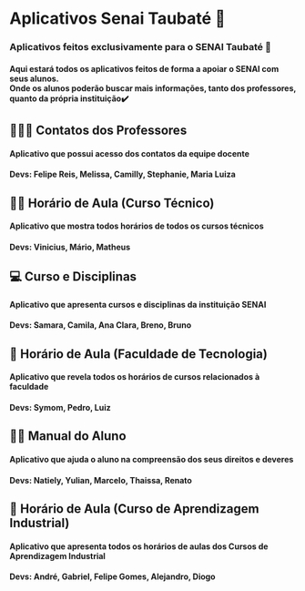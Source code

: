 <h1> Aplicativos Senai Taubaté 📱</h1>

<h3>Aplicativos feitos exclusivamente para o SENAI Taubaté 📲</h3>
<h4>Aqui estará todos os aplicativos feitos de forma a apoiar o SENAI com seus alunos.<br>Onde os alunos poderão buscar mais informações, tanto dos professores, quanto da própria instituição✔️</h4>

<h2>👨🏾‍🏫 Contatos dos Professores</h2>
<h4>Aplicativo que possui acesso dos contatos da equipe docente</h4>
<h4>Devs: Felipe Reis, Melissa, Camilly, Stephanie, Maria Luiza</h4>

<h2>👷‍♀️ Horário de Aula (Curso Técnico)</h2>
<h4>Aplicativo que mostra todos horários de todos os cursos técnicos</h4>
<h4>Devs: Vinicius, Mário, Matheus</h4>

<h2>💻 Curso e Disciplinas</h2>
<h4>Aplicativo que apresenta cursos e disciplinas da instituição SENAI</h4>
<h4>Devs: Samara, Camila, Ana Clara, Breno, Bruno</h4>

<h2>🏫 Horário de Aula (Faculdade de Tecnologia)</h2>
<h4>Aplicativo que revela todos os horários de cursos relacionados à faculdade</h4>
<h4>Devs: Symom, Pedro, Luiz</h4>

<h2>🧑‍🎓 Manual do Aluno</h2>
<h4>Aplicativo que ajuda o aluno na compreensão dos seus direitos e deveres</h4>
<h4>Devs: Natiely, Yulian, Marcelo, Thaissa, Renato</h4>

<h2>📖 Horário de Aula (Curso de Aprendizagem Industrial)</h2>
<h4>Aplicativo que apresenta todos os horários de aulas dos Cursos de Aprendizagem Industrial</h4>
<h4>Devs: André, Gabriel, Felipe Gomes, Alejandro, Diogo</h4>
